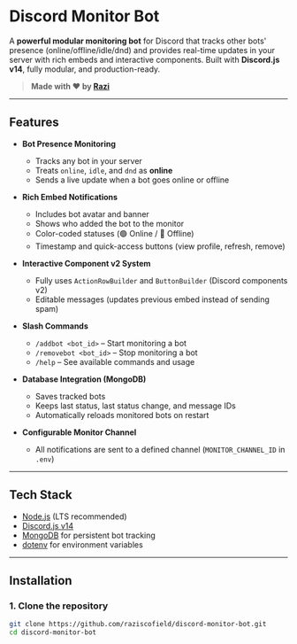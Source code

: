 # Discord Monitor Bot

A **powerful modular monitoring bot** for Discord that tracks other bots' presence (online/offline/idle/dnd) and provides real-time updates in your server with rich embeds and interactive components. Built with **Discord.js v14**, fully modular, and production-ready.  

> **Made with ❤️ by [Razi](https://github.com/raziscofield)**  

---

## Features

- **Bot Presence Monitoring**  
  - Tracks any bot in your server  
  - Treats `online`, `idle`, and `dnd` as **online**  
  - Sends a live update when a bot goes online or offline  

- **Rich Embed Notifications**  
  - Includes bot avatar and banner  
  - Shows who added the bot to the monitor  
  - Color-coded statuses (🟢 Online / 🔴 Offline)  
  - Timestamp and quick-access buttons (view profile, refresh, remove)  

- **Interactive Component v2 System**  
  - Fully uses `ActionRowBuilder` and `ButtonBuilder` (Discord components v2)  
  - Editable messages (updates previous embed instead of sending spam)  

- **Slash Commands**  
  - `/addbot <bot_id>` – Start monitoring a bot  
  - `/removebot <bot_id>` – Stop monitoring a bot  
  - `/help` – See available commands and usage  

- **Database Integration (MongoDB)**  
  - Saves tracked bots  
  - Keeps last status, last status change, and message IDs  
  - Automatically reloads monitored bots on restart  

- **Configurable Monitor Channel**  
  - All notifications are sent to a defined channel (`MONITOR_CHANNEL_ID` in `.env`)  

---

## Tech Stack

- [Node.js](https://nodejs.org/) (LTS recommended)  
- [Discord.js v14](https://discord.js.org/#/)  
- [MongoDB](https://www.mongodb.com/) for persistent bot tracking  
- [dotenv](https://github.com/motdotla/dotenv) for environment variables  

---

## Installation

### 1. Clone the repository
```bash
git clone https://github.com/raziscofield/discord-monitor-bot.git
cd discord-monitor-bot
